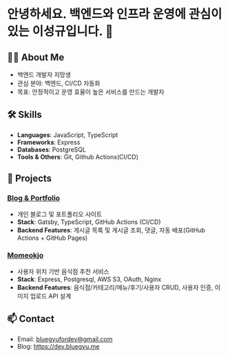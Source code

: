 # 안녕하세요. 백엔드와 인프라 운영에 관심이 있는 이성규입니다. 👋

## 👨‍💻 About Me
- 백엔드 개발자 지망생
- 관심 분야: 백엔드, CI/CD 자동화
- 목표: 안정적이고 운영 효율이 높은 서비스를 만드는 개발자

## 🛠 Skills
- **Languages**: JavaScript, TypeScript
- **Frameworks**: Express
- **Databases**: PostgreSQL
- **Tools & Others**: Git, Github Actions(CI/CD)

## 📂 Projects

### [Blog & Portfolio](https://github.com/blueGyu/dev-blog)
- 개인 블로그 및 포트폴리오 사이트  
- **Stack**: Gatsby, TypeScript, GitHub Actions (CI/CD)  
- **Backend Features**: 게시글 목록 및 게시글 조회, 댓글, 자동 배포(GitHub Actions + GitHub Pages)  

### [Momeokjo](https://github.com/Stageus/momeokjo-backend)
- 사용자 위치 기반 음식점 추천 서비스  
- **Stack**: Express, Postgresql, AWS S3, OAuth, Nginx
- **Backend Features**: 음식점/카테고리/메뉴/후기/사용자 CRUD, 사용자 인증, 이미지 업로드 API 설계

## 📫 Contact
- Email: bluegyufordev@gmail.com
- Blog: https://dev.bluegyu.me
